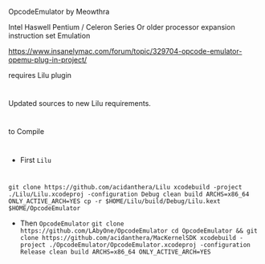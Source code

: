 OpcodeEmulator by Meowthra

Intel Haswell Pentium / Celeron Series Or older processor expansion instruction set Emulation

https://www.insanelymac.com/forum/topic/329704-opcode-emulator-opemu-plug-in-project/

requires Lilu plugin

#
Updated sources to new Lilu requirements.
#
to Compile
#
- First `Lilu`
#
`git clone https://github.com/acidanthera/Lilu
xcodebuild -project ./Lilu/Lilu.xcodeproj -configuration Debug clean build ARCHS=x86_64 ONLY_ACTIVE_ARCH=YES
cp -r $HOME/Lilu/build/Debug/Lilu.kext $HOME/OpcodeEmulator`
- Then `OpcodeEmulator`
`git clone https://github.com/LAbyOne/OpcodeEmulator
cd OpcodeEmulator && git clone https://github.com/acidanthera/MacKernelSDK
xcodebuild -project ./OpcodeEmulator/OpcodeEmulator.xcodeproj -configuration Release clean build ARCHS=x86_64 ONLY_ACTIVE_ARCH=YES`
